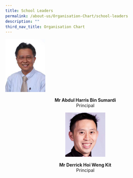 ```yaml
---
title: School Leaders
permalink: /about-us/Organisation-Chart/school-leaders
description: ""
third_nav_title: Organisation Chart
---
```

<img src="/images/mr%20abdul%20harris%20bin%20sumardi.jpeg" 
     style="width:25%">
<center> <b>Mr Abdul Harris Bin Sumardi  <br> </b>
	Principal  <center>
	
	

<img src="/images/Derrick%20Hoi.jpeg" 
     style="width:25%">
<center> <b>Mr Derrick Hoi Weng Kit  <br> </b>
	Principal  <center>